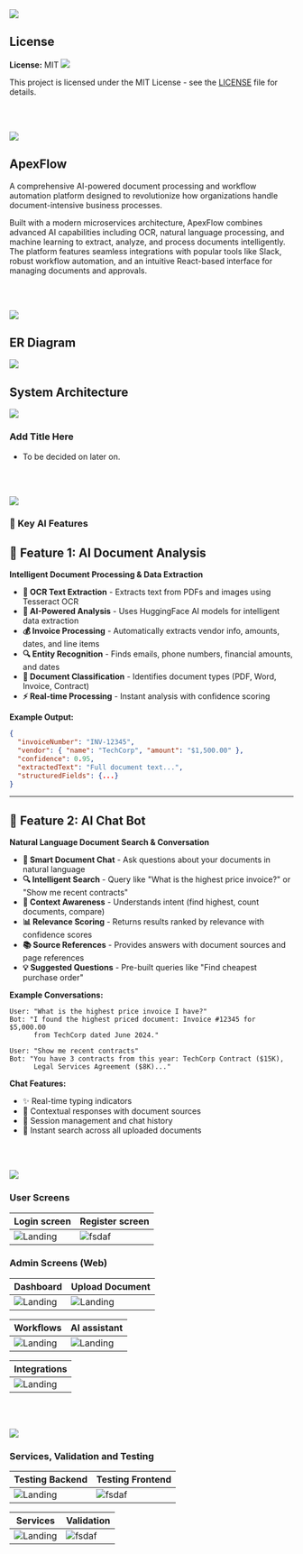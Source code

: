 <img src="./readme/title1-1.svg"/>

## License

**License:** MIT
<img src="./readme/license.svg"/>

This project is licensed under the MIT License - see the [LICENSE](LICENSE) file for details.

<!-- CI/CD Pipeline Status: Testing CD trigger after fixing major lint errors -->

<br><br>

<!-- project overview -->
<img src="./readme/title2.svg"/>

## ApexFlow

A comprehensive AI-powered document processing and workflow automation platform designed to revolutionize how organizations handle document-intensive business processes.

Built with a modern microservices architecture, ApexFlow combines advanced AI capabilities including OCR, natural language processing, and machine learning to extract, analyze, and process documents intelligently. The platform features seamless integrations with popular tools like Slack, robust workflow automation, and an intuitive React-based interface for managing documents and approvals.

<br><br>

<!-- System Design -->
<img src="./readme/title3.svg"/>

## ER Diagram

<img src="./readme/screenshots/diagram-export-9-20-2025-12_36_14-PM.png"/>

## System Architecture

<img src="./readme/screenshots/system-arch.png"/>

### Add Title Here

- To be decided on later on.

<br><br>

<!-- Project Highlights -->
<img src="./readme/title4.svg"/>

### 🚀 Key AI Features

## 🎯 **Feature 1: AI Document Analysis**

**Intelligent Document Processing & Data Extraction**

- **📄 OCR Text Extraction** - Extracts text from PDFs and images using Tesseract OCR
- **🤖 AI-Powered Analysis** - Uses HuggingFace AI models for intelligent data extraction
- **💰 Invoice Processing** - Automatically extracts vendor info, amounts, dates, and line items
- **🔍 Entity Recognition** - Finds emails, phone numbers, financial amounts, and dates
- **📁 Document Classification** - Identifies document types (PDF, Word, Invoice, Contract)
- **⚡ Real-time Processing** - Instant analysis with confidence scoring

**Example Output:**

```json
{
  "invoiceNumber": "INV-12345",
  "vendor": { "name": "TechCorp", "amount": "$1,500.00" },
  "confidence": 0.95,
  "extractedText": "Full document text...",
  "structuredFields": {...}
}
```

---

## 🎯 **Feature 2: AI Chat Bot**

**Natural Language Document Search & Conversation**

- **💬 Smart Document Chat** - Ask questions about your documents in natural language
- **🔍 Intelligent Search** - Query like "What is the highest price invoice?" or "Show me recent contracts"
- **🎯 Context Awareness** - Understands intent (find highest, count documents, compare)
- **📊 Relevance Scoring** - Returns results ranked by relevance with confidence scores
- **📚 Source References** - Provides answers with document sources and page references
- **💡 Suggested Questions** - Pre-built queries like "Find cheapest purchase order"

**Example Conversations:**

```
User: "What is the highest price invoice I have?"
Bot: "I found the highest priced document: Invoice #12345 for $5,000.00
      from TechCorp dated June 2024."

User: "Show me recent contracts"
Bot: "You have 3 contracts from this year: TechCorp Contract ($15K),
      Legal Services Agreement ($8K)..."
```

**Chat Features:**

- ✨ Real-time typing indicators
- 🎯 Contextual responses with document sources
- 💾 Session management and chat history
- 🚀 Instant search across all uploaded documents

<br><br>

<!-- Demo -->
<img src="./readme/title5.svg"/>

### User Screens

| Login screen                               | Register screen                             |
| ------------------------------------------ | ------------------------------------------- |
| ![Landing](./readme/screenshots/login.png) | ![fsdaf](./readme/screenshots/register.png) |

### Admin Screens (Web)

| Dashboard                                      | Upload Document                         |
| ---------------------------------------------- | --------------------------------------- |
| ![Landing](./readme/screenshots/dashboard.png) | ![Landing](./readme/gifs/recorder2.gif) |

| Workflows                              | AI assistant                            |
| -------------------------------------- | --------------------------------------- |
| ![Landing](./readme/gifs/recoder1.gif) | ![Landing](./readme/gifs/recorder3.gif) |

| Integrations                          |
| ------------------------------------- |
| ![Landing](./readme/gifs/record4.gif) |

<br><br>

<!-- Development & Testing -->
<img src="./readme/title6.svg"/>

### Services, Validation and Testing

| Testing Backend                                | Testing Frontend                              |
| ---------------------------------------------- | --------------------------------------------- |
| ![Landing](./readme/screenshots/backend-1.png) | ![fsdaf](./readme/screenshots/frontend-1.png) |

| Services                                | Validation                            |
| --------------------------------------- | ------------------------------------- |
| ![Landing](./readme/demo/1440x1024.png) | ![fsdaf](./readme/demo/1440x1024.png) |

<br><br>

<!-- Deployment
<img src="./readme/title7.svg"/>

### Add Title Here

- Description here.

| Postman API 1                           | Postman API 2                         | Postman API 3                         |
| --------------------------------------- | ------------------------------------- | ------------------------------------- |
| ![Landing](./readme/demo/1440x1024.png) | ![fsdaf](./readme/demo/1440x1024.png) | ![fsdaf](./readme/demo/1440x1024.png) |

<br><br> -->

